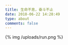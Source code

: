 ```yaml
---
title: 生命不息，奋斗不止
date: 2018-06-22 14:28:49
type: about
comments: false
---
```

{% img /uploads/run.png %}

